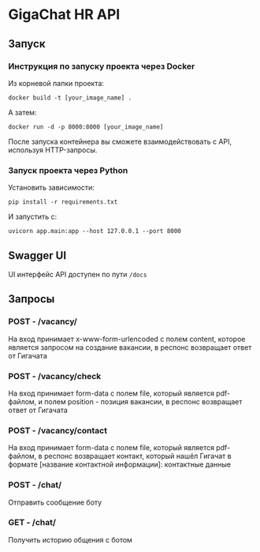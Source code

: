 # GigaChat HR API

## Запуск

### Инструкция по запуску проекта через Docker

Из корневой папки проекта:
```shell
docker build -t [your_image_name] .
```
А затем:
```shell
docker run -d -p 8000:8000 [your_image_name]
```

После запуска контейнера вы сможете взаимодействовать с API, используя HTTP-запросы.

### Запуск проекта через Python
Установить зависимости:
```shell
pip install -r requirements.txt
```

И запустить с:
```shell
uvicorn app.main:app --host 127.0.0.1 --port 8000
```

## Swagger UI 

UI интерфейс API доступен по пути `/docs`

## Запросы

### POST - /vacancy/
На вход принимает x-www-form-urlencoded с полем content, которое является запросом на создание вакансии, в респонс возвращает ответ от Гигачата

### POST - /vacancy/check
На вход принимает form-data с полем file, который является pdf-файлом, и полем position - позиция вакансии, в респонс возвращает ответ от Гигачата

### POST - /vacancy/contact
На вход принимает form-data с полем file, который является pdf-файлом, в респонс возвращает контакт, который нашёл Гигачат в формате [название контактной информации]: контактные данные

### POST - /chat/
Отправить сообщение боту

### GET - /chat/
Получить историю общения с ботом